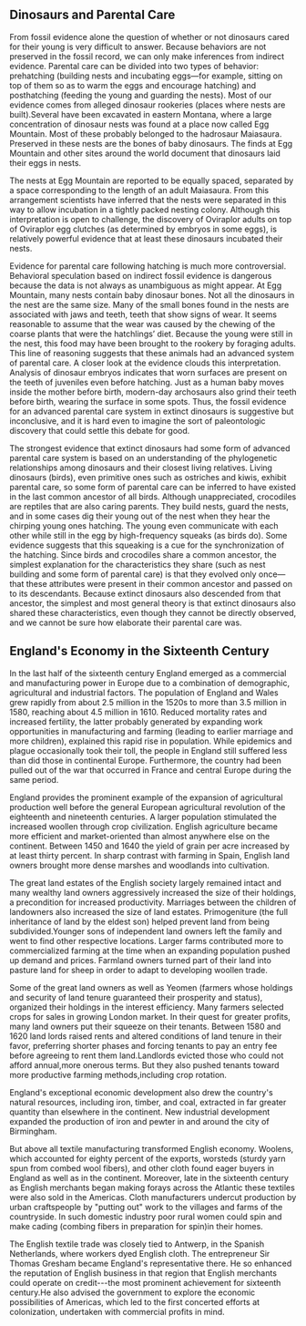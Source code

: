 ## Dinosaurs and Parental Care

From fossil evidence alone the question of whether or not dinosaurs cared for their young is very difficult to answer. Because behaviors are not preserved in the fossil record, we can only make inferences from indirect evidence. Parental care can be divided into two types of behavior: prehatching (building nests and incubating eggs—for example, sitting on top of them so as to warm the eggs and encourage hatching) and posthatching (feeding the young and guarding the nests). Most of our evidence comes from alleged dinosaur rookeries (places where nests are built).Several have been excavated in eastern Montana, where a large concentration of dinosaur nests was found at a place now called Egg Mountain. Most of these probably belonged to the hadrosaur Maiasaura. Preserved in these nests are the bones of baby dinosaurs. The finds at Egg Mountain and other sites around the world document that dinosaurs laid their eggs in nests.

The nests at Egg Mountain are reported to be equally spaced, separated by a space corresponding to the length of an adult Maiasaura. From this arrangement scientists have inferred that the nests were separated in this way to allow incubation in a tightly packed nesting colony. Although this interpretation is open to challenge, the discovery of Oviraplor adults on top of Oviraplor egg clutches (as determined by embryos in some eggs), is relatively powerful evidence that at least these dinosaurs incubated their nests.

Evidence for parental care following hatching is much more controversial. Behavioral speculation based on indirect fossil evidence is dangerous because the data is not always as unambiguous as might appear. At Egg Mountain, many nests contain baby dinosaur bones. Not all the dinosaurs in the nest are the same size. Many of the small bones found in the nests are associated with jaws and teeth, teeth that show signs of wear. It seems reasonable to assume that the wear was caused by the chewing of the coarse plants that were the hatchlings’ diet. Because the young were still in the nest, this food may have been brought to the rookery by foraging adults. This line of reasoning suggests that these animals had an advanced system of parental care. A closer look at the evidence clouds this interpretation. Analysis of dinosaur embryos indicates that worn surfaces are present on the teeth of juveniles even before hatching. Just as a human baby moves inside the mother before birth, modern-day archosaurs also grind their teeth before birth, wearing the surface in some spots. Thus, the fossil evidence for an advanced parental care system in extinct dinosaurs is suggestive but inconclusive, and it is hard even to imagine the sort of paleontologic discovery that could settle this debate for good.

The strongest evidence that extinct dinosaurs had some form of advanced parental care system is based on an understanding of the phylogenetic relationships among dinosaurs and their closest living relatives. Living dinosaurs (birds), even primitive ones such as ostriches and kiwis, exhibit parental care, so some form of parental care can be inferred to have existed in the last common ancestor of all birds. Although unappreciated, crocodiles are reptiles that are also caring parents. They build nests, guard the nests, and in some cases dig their young out of the nest when they hear the chirping young ones hatching. The young even communicate with each other while still in the egg by high-frequency squeaks (as birds do). Some evidence suggests that this squeaking is a cue for the synchronization of the hatching. Since birds and crocodiles share a common ancestor, the simplest explanation for the characteristics they share (such as nest building and some form of parental care) is that they evolved only once—that these attributes were present in their common ancestor and passed on to its descendants. Because extinct dinosaurs also descended from that ancestor, the simplest and most general theory is that extinct dinosaurs also shared these characteristics, even though they cannot be directly observed, and we cannot be sure how elaborate their parental care was.

## England's Economy in the Sixteenth Century

In the last half of the sixteenth century England emerged as a commercial and manufacturing power in Europe due to a combination of demographic, agricultural and industrial factors. The population of England and Wales grew rapidly from about 2.5 million in the 1520s to more than 3.5 million in 1580, reaching about 4.5 million in 1610. Reduced mortality rates and increased fertility, the latter probably generated by expanding work opportunities in manufacturing and farming (leading to earlier marriage and more children), explained this rapid rise in population. While epidemics and plague occasionally took their toll, the people in England still suffered less than did those in continental Europe. Furthermore, the country had been pulled out of the war that occurred in France and central Europe during the same period.

England provides the prominent example of the expansion of agricultural production well before the general European agricultural revolution of the eighteenth and nineteenth centuries. A larger population stimulated the increased woollen through crop civilization. English agriculture became more efficient and market-oriented than almost anywhere else on the continent. Between 1450 and 1640 the yield of grain per acre increased by at least thirty percent. In sharp contrast with farming in Spain, English land owners brought more dense marshes and woodlands into cultivation.

The great land estates of the English society largely remained intact and many wealthy land owners aggressively increased the size of their holdings, a precondition for increased productivity. Marriages between the children of landowners also increased the size of land estates. Primogeniture (the full inheritance of land by the eldest son) helped prevent land from being subdivided.Younger sons of independent land owners left the family and went to find other respective locations. Larger farms contributed more to commercialized farming at the time when an expanding population pushed up demand and prices. Farmland owners turned part of their land into pasture land for sheep in order to adapt to developing woollen trade.

Some of the great land owners as well as Yeomen (farmers whose holdings and security of land tenure guaranteed their prosperity and status), organized their holdings in the interest efficiency. Many farmers selected crops for sales in growing London market. In their quest for greater profits, many land owners put their squeeze on their tenants. Between 1580 and 1620 land lords raised rents and altered conditions of land tenure in their favor, preferring shorter phases and forcing tenants to pay an entry fee before agreeing to rent them land.Landlords evicted those who could not afford annual,more onerous terms. But they also pushed tenants toward more productive farming methods,including crop rotation.

England's exceptional economic development also drew the country's natural resources, including iron, timber, and coal, extracted in far greater quantity than elsewhere in the continent. New industrial development expanded the production of iron and pewter in and around the city of Birmingham.

But above all textile manufacturing transformed English economy. Woolens, which accounted for eighty percent of the exports, worsteds (sturdy yarn spun from combed wool fibers), and other cloth found eager buyers in England as well as in the continent. Moreover, late in the sixteenth century as English merchants began making forays across the Atlantic these textiles were also sold in the Americas. Cloth manufacturers undercut production by urban craftspeople by "putting out" work to the villages and farms of the countryside. In such domestic industry poor rural women could spin and make cading (combing fibers in preparation for spin)in their homes.

The English textile trade was closely tied to Antwerp, in the Spanish Netherlands, where workers dyed English cloth. The entrepreneur Sir Thomas Gresham became England's representative there. He so enhanced the reputation of English business in that region that English merchants could operate on credit---the most prominent achievement for sixteenth century.He also advised the government to explore the economic possibilities of Americas, which led to the first concerted efforts at colonization, undertaken with commercial profits in mind.